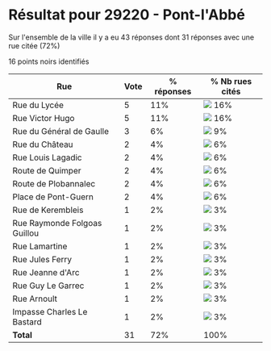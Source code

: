 # Résultat pour 29220 - Pont-l'Abbé

Sur l'ensemble de la ville il y a eu 43 réponses dont 31 réponses avec une rue citée (72%)

16 points noirs identifiés

| Rue | Vote | % réponses | % Nb rues cités|
|-----|------|------------|----------------|
| Rue du Lycée | 5 | 11% | <img src="../../img/bar_16.gif" />&nbsp;16%|
| Rue Victor Hugo | 5 | 11% | <img src="../../img/bar_16.gif" />&nbsp;16%|
| Rue du Général de Gaulle | 3 | 6% | <img src="../../img/bar_9.gif" />&nbsp;9%|
| Rue du Château | 2 | 4% | <img src="../../img/bar_6.gif" />&nbsp;6%|
| Rue Louis Lagadic | 2 | 4% | <img src="../../img/bar_6.gif" />&nbsp;6%|
| Route de Quimper | 2 | 4% | <img src="../../img/bar_6.gif" />&nbsp;6%|
| Route de Plobannalec | 2 | 4% | <img src="../../img/bar_6.gif" />&nbsp;6%|
| Place de Pont-Guern | 2 | 4% | <img src="../../img/bar_6.gif" />&nbsp;6%|
| Rue de Kerembleis | 1 | 2% | <img src="../../img/bar_3.gif" />&nbsp;3%|
| Rue Raymonde Folgoas Guillou | 1 | 2% | <img src="../../img/bar_3.gif" />&nbsp;3%|
| Rue Lamartine | 1 | 2% | <img src="../../img/bar_3.gif" />&nbsp;3%|
| Rue Jules Ferry | 1 | 2% | <img src="../../img/bar_3.gif" />&nbsp;3%|
| Rue Jeanne d'Arc | 1 | 2% | <img src="../../img/bar_3.gif" />&nbsp;3%|
| Rue Guy Le Garrec | 1 | 2% | <img src="../../img/bar_3.gif" />&nbsp;3%|
| Rue Arnoult | 1 | 2% | <img src="../../img/bar_3.gif" />&nbsp;3%|
| Impasse Charles Le Bastard | 1 | 2% | <img src="../../img/bar_3.gif" />&nbsp;3%|
| **Total** | 31 | 72% | 100%|
